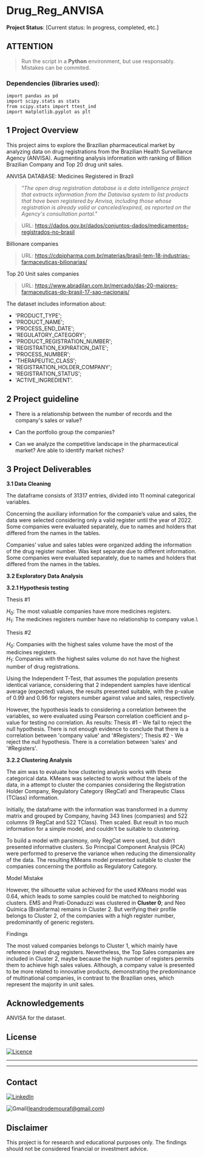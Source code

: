 # Drug_Reg_ANVISA
**Project Status**: [Current status: In progress, completed, etc.]

## **ATTENTION**
> Run the script in a **Python** environment, but use responsably. Mistakes can be commited.
  ### Dependencies (libraries used):
    import pandas as pd
    import scipy.stats as stats
    from scipy.stats import ttest_ind
    import matplotlib.pyplot as plt
        

  
##  1 Project Overview

This project aims to explore the Brazilian pharmaceutical market by analyzing data on drug registrations from the Brazilian Health Surveillance Agency (ANVISA). Augmenting analysis information with ranking of Billion Brazilian Company and Top 20 drug unit sales.

ANVISA DATABASE: Medicines Registered in Brazil

> _"The open drug registration database is a data intelligence project that extracts information from the Datavisa system to list products that have been registered by Anvisa, including those whose registration is already valid or canceled/expired, as reported on the Agency's consultation portal."_

> URL: https://dados.gov.br/dados/conjuntos-dados/medicamentos-registrados-no-brasil

Billionare companies

> URL: https://cdpipharma.com.br/materias/brasil-tem-18-industrias-farmaceuticas-bilionarias/

Top 20 Unit sales companies

> URL: https://www.abradilan.com.br/mercado/das-20-maiores-farmaceuticas-do-brasil-17-sao-nacionais/

 The dataset includes information about:
- 'PRODUCT_TYPE';
- 'PRODUCT_NAME';
- 'PROCESS_END_DATE';
- 'REGULATORY_CATEGORY';
- 'PRODUCT_REGISTRATION_NUMBER';
- 'REGISTRATION_EXPIRATION_DATE';
- 'PROCESS_NUMBER';
- 'THERAPEUTIC_CLASS';
- 'REGISTRATION_HOLDER_COMPANY';
- 'REGISTRATION_STATUS';
- 'ACTIVE_INGREDIENT'.

## 2 Project guideline
- There is a relationship between the number of records and the company's sales or value?

- Can the portfolio group the companies?

- Can we analyze the competitive landscape in the pharmaceutical market? Are able to identify market niches?

## 3 Project Deliverables

**3.1 Data Cleaning**

The dataframe consists of 31317 entries, divided into 11 nominal categorical variables.

Concerning the auxiliary information for the companie’s value and sales, the data were selected considering only a valid register until the year of 2022. Some companies were evaluated separately, due to names and holders that differed from the names in the tables.

Companies’ value and sales tables were organized adding the information of the drug register number. Was kept separate due to different information. Some companies were evaluated separately, due to names and holders that differed from the names in the tables.

**3.2 Exploratory Data Analysis**

**3.2.1 Hypothesis testing**

Thesis #1

$H_0 :$ The most valuable companies have more medicines registers.\
$H_1 :$ The medicines registers number have no relationship to company value.\

Thesis #2

$H_0 :$ Companies with the highest sales volume have the most of the medicines registers.\
$H_1 :$ Companies with the highest sales volume do not have the highest number of drug registrations.

Using the Independent T-Test, that assumes the population presents identical variance,  considering that 2 independent samples have identical average (expected) values, the results presented suitable, with the p-value of 0.99 and 0.96 for registers number against value and sales, respectively.

However, the hypothesis leads to considering a correlation between the variables, so were evaluated using Pearson correlation coefficient and p-value for testing no correlation. As results:
Thesis #1 -  We fail to reject the null hypothesis. There is not enough evidence to conclude that there is a correlation between 'company value' and '#Registers';
Thesis #2 - We reject the null hypothesis. There is a correlation between 'sales' and '#Registers'.

 **3.2.2 Clustering Analysis**

The aim was to evaluate how clustering analysis works with these categorical data. KMeans was selected to work without the labels of the data, in a attempt to cluster the companies considering the Registration Holder Company, Regulatory Category (RegCat) and Therapeutic Class (TClass) information.

Initially, the dataframe with the information was transformed in a dummy matrix and grouped by Company, having 343 lines (companies) and 522 columns (9 RegCat and 522 TClass). Then scaled. But result in too much information for a simple model, and couldn't be suitable to clustering.

To build a model with parsimony, only RegCat were used, but didn’t presented informative clusters. So Principal Component Analysis (PCA) were performed to preserve the variance when reducing the dimensionality of the data. The resulting KMeans model presented suitable to cluster the companies concerning the portfolio as Regulatory Category.

Model Mistake

However, the silhouette value achieved for the used KMeans model was 0.64, which leads to some samples could be matched to neighboring clusters. EMS and Prati-Donaduzzi was clustered in **Cluster 0**; and Neo Química (Brainfarma) remains in Cluster 2. But verifying their profile belongs to Cluster 2, of the companies with a high register number, predominantly of generic registers. 

Findings

The most valued companies belongs to Cluster 1, which mainly have reference (new) drug registers. Nevertheless, the Top Sales companies are included in Cluster 2, maybe because the high number of registers permits them to achieve high sales values. Although, a company value is presented to be more related to innovative products, demonstrating the predominance of multinational companies, in contrast to the Brazilian ones, which represent the majority in unit sales.

## Acknowledgements

ANVISA for the dataset.

## License

[![Licence](https://img.shields.io/github/license/Ileriayo/markdown-badges?style=for-the-badge)](.DOCS/LICENSE)
<hr>
<hr>

## Contact

[![LinkedIn](https://img.shields.io/badge/linkedin-%230077B5.svg?style=for-the-badge&logo=linkedin&logoColor=white)](https://www.linkedin.com/in/leandrodmf/)

![Gmail](https://img.shields.io/badge/Gmail-D14836?style=for-the-badge&logo=gmail&logoColor=white)(leandrodemouraf@gmail.com)

## Disclaimer

This project is for research and educational purposes only. The findings should not be considered financial or investment advice.


